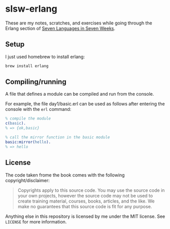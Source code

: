 # slsw-erlang

These are my notes, scratches, and exercises while going through the Erlang section of [Seven Languages in Seven Weeks](http://pragprog.com/book/rwdata/seven-databases-in-seven-weeks).

## Setup

I just used homebrew to install erlang:

```bash
brew install erlang
```

## Compiling/running

A file that defines a module can be compiled and run from the console.

For example, the file day1/basic.erl can be used as follows after entering the console with the `erl` command:

```erlang
% compile the module
c(basic).
% => {ok,basic}

% call the mirror function in the basic module
basic:mirror(hello).
% => hello
```

## License

The code taken frome the book comes with the following copyright/disclaimer:

> Copyrights apply to this source code. You may use the source code in your own projects, however the source code may not be used to create training material, courses, books, articles, and the like. We make no guarantees that this source code is fit for any purpose.

Anything else in this repository is licensed by me under the MIT license. See `LICENSE` for more information.

